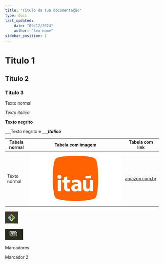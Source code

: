 ```yaml
---
title: "Titulo da sua documentação"
type: docs
last_updated: 
	date: "09/12/2024"
	author: "Seu nome"
sidebar_position: 1
---
```


# Titulo 1

## Titulo 2

### Titulo 3



Texto normal

_Texto itálico_

**Texto negrito**

___Texto negrito e ______Italico___





| Tabela normal | Tabela com imagem | Tabela com link |
| --- | --- | --- |
| Texto normal | ![imagem3.png](img_exemplo1\exemplo1_imagem3.png) | [amazon.com.br](https://www.amazon.com.br/?tag=admarketbr-20&ref=pd_sl_efae3c8e310b0deaff6975d7265ebbeafcedc8059f4cf5d4c1c0da97) |






![imagem2.png](img_exemplo1\exemplo1_imagem2.png)



![imagem1.png](img_exemplo1\exemplo1_imagem1.png)







Marcadores

Marcador 2


